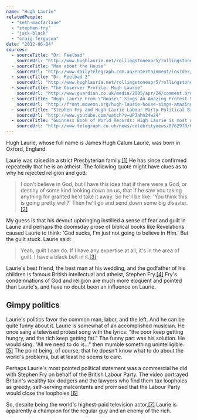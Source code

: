 ```yaml
---
name: "Hugh Laurie"
relatedPeople:
  - "seth-macfarlane"
  - "stephen-fry"
  - "jack-black"
  - "craig-ferguson"
date: "2012-06-04"
sources:
  - sourceTitle: "Dr. Feelbad"
    sourceUrl: "http://www.hughlaurie.net/rollingstoneapr5/rollingstoneapr501.jpg"
  - sourceTitle: "Man about the House"
    sourceUrl: "http://www.dailytelegraph.com.au/entertainment/insider/man-about-the-house/story-e6frewt9-1111114738268"
  - sourceTitle: "Dr. Feelbad 2"
    sourceUrl: "http://www.hughlaurie.net/rollingstoneapr5/rollingstoneapr502.jpg"
  - sourceTitle: "The Observer Profile: Hugh Laurie"
    sourceUrl: "http://www.guardian.co.uk/media/2005/apr/24/comment.broadcasting"
  - sourceTitle: "Hugh Laurie From \"House\" Sings An Amazing Protest Song"
    sourceUrl: "http://front.moveon.org/hugh-laurie-house-sings-amazing-protest-song/"
  - sourceTitle: "Stephen Fry and Hugh Laurie Labour Party Political Broadcast 25th November 1993"
    sourceUrl: "http://www.youtube.com/watch?v=UPJahn24w24"
  - sourceTitle: "Guinness Book of World Records: High Laurie is most watched man on television"
    sourceUrl: "http://www.telegraph.co.uk/news/celebritynews/8762970/Guinness-Book-of-Records-Hugh-Laurie-is-most-watched-man-on-television.html"
---
```


Hugh Laurie, whose full name is James Hugh Calum Laurie, was born in Oxford, England.

Laurie was raised in a strict Presbyterian family.<a class="source-citation" href="http://www.hughlaurie.net/rollingstoneapr5/rollingstoneapr501.jpg" title="Dr. Feelbad">[1]</a> He has since confirmed repeatedly that he is an atheist. The following quote might have clues as to why he rejected religion and god:

>I don't believe in God, but I have this idea that if there were a God, or destiny of some kind looking down on us, that if he saw you taking anything for granted he'd take it away. So he'll be like: 'You think this is going pretty well?' Then he'll go and send down some big disaster.<a class="source-citation" href="http://www.dailytelegraph.com.au/entertainment/insider/man-about-the-house/story-e6frewt9-1111114738268" title="Man about the House">[2]</a>

My guess is that his devout upbringing instilled a sense of fear and guilt in Laurie and perhaps the doomsday prose of biblical books like Revelations caused Laurie to think: 'God sucks, I'm just not going to believe in Him.' But the guilt stuck. Laurie said:

>Yeah, guilt I can do. If I have any expertise at all, it's in the area of guilt. I have a black belt in it.<a class="source-citation" href="http://www.hughlaurie.net/rollingstoneapr5/rollingstoneapr502.jpg" title="Dr. Feelbad 2">[3]</a>

Laurie's best friend, the best man at his wedding, and the godfather of his children is famous British intellectual and atheist, Stephen Fry.<a class="source-citation" href="http://www.guardian.co.uk/media/2005/apr/24/comment.broadcasting" title="The Observer Profile: Hugh Laurie">[4]</a> Fry's condemnations of God and religion are much more eloquent and pointed than Laurie's, and have no doubt been an influence on Laurie.


## Gimpy politics

Laurie's politics favor the common man, labor, and the left. And he can be quite funny about it. Laurie is somewhat of an accomplished musician. He once sang a televised protest song with the lyrics: "the poor keep getting hungry, and the rich keep getting fat." The funny part was his solution. He would sing: "All we need to do is…" then mumble something unintelligible.<a class="source-citation" href="http://front.moveon.org/hugh-laurie-house-sings-amazing-protest-song/" title="Hugh Laurie From &quot;House&quot; Sings An Amazing Protest Song">[5]</a> The point being, of course, that he doesn't know what to do about the world's problems, but at least he seems to care.

Perhaps Laurie's most pointed political statement was a commercial he did with Stephen Fry on behalf of the British Labour Party. The video portrayed Britain's wealthy tax-dodgers and the lawyers who find them tax loopholes as greedy, self-serving malcontents and promised that the Labour Party would close the loopholes.<a class="source-citation" href="http://www.youtube.com/watch?v=UPJahn24w24" title="Stephen Fry and Hugh Laurie Labour Party Political Broadcast 25th November 1993">[6]</a>

So, despite being the world's highest-paid television actor,<a class="source-citation" href="http://www.telegraph.co.uk/news/celebritynews/8762970/Guinness-Book-of-Records-Hugh-Laurie-is-most-watched-man-on-television.html" title="Guinness Book of World Records: High Laurie is most watched man on television">[7]</a> Laurie is apparently a champion for the regular guy and an enemy of the rich.